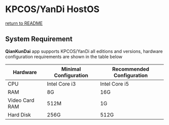 # KPCOS/YanDi HostOS

  [return to README](https://gitee.com/david921518/qkd-app/blob/gitee/README.en.md)
  
## System Requirement

  **QianKunDai** app supports KPCOS/YanDi all editions and versions, hardware configuration requirements are shown in the table below
 
| Hardware | Minimal Configuration | Recommended Configuration |
|----------|-----------------------|---------------------------|
| CPU | Intel Core i3 | Intel Core i5 |
| RAM | 8G | 16G |
| Video Card RAM | 512M | 1G |
| Hard Disk | 256G | 512G |
